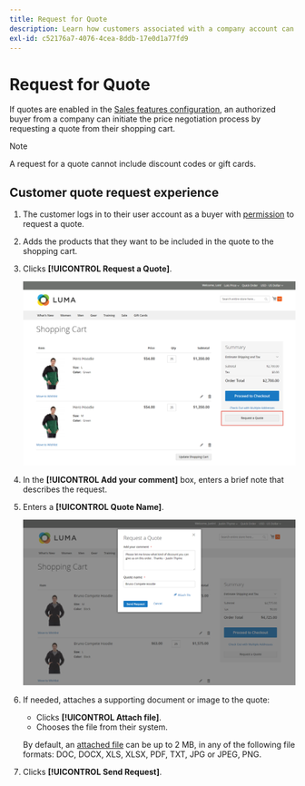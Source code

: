 ```yaml
---
title: Request for Quote
description: Learn how customers associated with a company account can submit a request for a quote.
exl-id: c52176a7-4076-4cea-8ddb-17e0d1a77fd9
---
```

# Request for Quote

If quotes are enabled in the [Sales features configuration](configure-quotes.md), an authorized buyer from a company can initiate the price negotiation process by requesting a quote from their shopping cart.

>[!NOTE]
>
>A request for a quote cannot include discount codes or gift cards.

## Customer quote request experience

1. The customer logs in to their user account as a buyer with [permission](account-company-roles-permissions.md) to request a quote.

1. Adds the products that they want to be included in the quote to the shopping cart.

1. Clicks **[!UICONTROL Request a Quote]**.

   ![Requesting a quote from the shopping cart](./assets/quote-request-from-cart.png)<!-- zoom -->

1. In the **[!UICONTROL Add your comment]** box, enters a brief note that describes the request.

1. Enters a **[!UICONTROL Quote Name]**.

   ![Entering the quote comments and name](./assets/quote-request-from-cart-name-comments.png)<!-- zoom -->

1. If needed, attaches a supporting document or image to the quote:

   - Clicks **[!UICONTROL Attach file]**.
   - Chooses the file from their system.

   By default, an [attached file](configure-quotes.md) can be up to 2 MB, in any of the following file formats: DOC, DOCX, XLS, XLSX, PDF, TXT, JPG or JPEG, PNG.

1. Clicks **[!UICONTROL Send Request]**.
